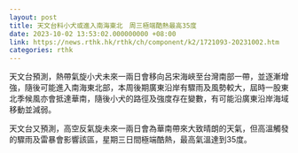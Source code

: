 ```yaml
---
layout: post
title: 天文台料小犬或進入南海東北　周三極端酷熱最高35度
date: 2023-10-02 13:53:02.000000000 +08:00
link: https://news.rthk.hk/rthk/ch/component/k2/1721093-20231002.htm
categories: rthk
---
```


天文台預測，熱帶氣旋小犬未來一兩日會移向呂宋海峽至台灣南部一帶，並逐漸增強，隨後可能進入南海東北部，本周後期廣東沿岸有驟雨及風勢較大，屆時一股東北季候風亦會抵達華南，隨後小犬的路徑及強度存在變數，有可能沿廣東沿岸海域移動並減弱。

天文台又預測，高空反氣旋未來一兩日會為華南帶來大致晴朗的天氣，但高溫觸發的驟雨及雷暴會影響該區，星期三日間極端酷熱，最高氣溫達到35度。

